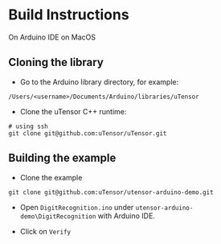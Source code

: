 # Build Instructions

On Arduino IDE on MacOS

## Cloning the library
- Go to the Arduino library directory, for example:

```
/Users/<username>/Documents/Arduino/libraries/uTensor
```

- Clone the uTensor C++ runtime:

```
# using ssh
git clone git@github.com:uTensor/uTensor.git
```

## Building the example

- Clone the example

``` 
git clone git@github.com:uTensor/utensor-arduino-demo.git
```

- Open `DigitRecognition.ino` under `utensor-arduino-demo\DigitRecognition` with Arduino IDE.

- Click on `Verify`